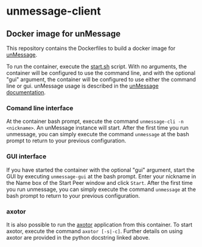 # unmessage-client

## Docker image for unMessage

This repository contains the Dockerfiles to build a docker image
for [unMessage](https://github.com/AnemoneLabs/unmessage).

To run the container, execute the [start.sh](util/start.sh) script. With no arguments,
the container will be configured to use the command line, and with the optional "gui"
argument, the container will be configured to use either the command line or gui.
unMessage usage is described in the
[unMessage documentation](https://unmessage.readthedocs.io/en/latest/).

### Comand line interface

At the container bash prompt, execute the command ```unmessage-cli -n <nickname>```.
An unMessage instance will start. After the first time you run unmessage, you can
simply execute the command ```unmessage``` at the bash prompt to return to your
previous configuration.

### GUI interface

If you have started the container with the optional "gui" argument, start the GUI
by executing ```unmessage-gui``` at the bash prompt. Enter your nickname in the Name
box of the Start Peer window and click ```Start```. After the first time you run
unmessage, you can simply execute the command ```unmessage``` at the bash prompt
to return to your previous configuration.

### axotor

It is also possible to run the
[axotor](https://github.com/rxcomm/pyaxo/blob/master/examples/axotor.py)
application from this container. To start axotor, execute the command
```axotor [-s|-c]```. Further details on using axotor are provided in
the python docstring linked above.
